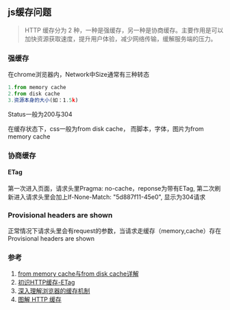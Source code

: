 ## js缓存问题

>  HTTP 缓存分为 2 种，一种是强缓存，另一种是协商缓存。主要作用是可以加快资源获取速度，提升用户体验，减少网络传输，缓解服务端的压力。 

### 强缓存

在chrome浏览器内，Network中Size通常有三种转态

```javascript
1.from memory cache
2.from disk cache
3.资源本身的大小(如：1.5k)
```

Status一般为200与304

在缓存状态下，css一般为from disk cache， 而脚本，字体，图片为from memory cache

### 协商缓存


#### ETag

第一次进入页面，请求头里Pragma: no-cache，reponse为带有ETag, 第二次刷新进入请求头里会加上If-None-Match: "5d887f11-45e0", 显示为304请求

### Provisional headers are shown

正常情况下请求头里会有request的参数，当请求走缓存（memory,cache）存在Provisional headers are shown



### 参考

1. [from memory cache与from disk cache详解](https://blog.csdn.net/lianxin19900610/article/details/82417233)
2. [初识HTTP缓存-ETag](https://www.jianshu.com/p/3e2afe089e11)
3. [深入理解浏览器的缓存机制](https://mp.weixin.qq.com/s/ePXc5f9YazZy6bKrMoSm7g)
4. [图解 HTTP 缓存](https://juejin.im/post/5eb7f811f265da7bbc7cc5bd)

